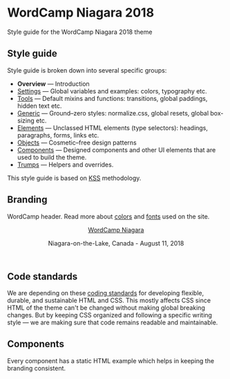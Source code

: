 # WordCamp Niagara 2018

Style guide for the WordCamp Niagara 2018 theme

## Style guide

Style guide is broken down into several specific groups:

* **Overview** — Introduction
* [Settings](section-1.html) — Global variables and examples: colors, typography etc.
* [Tools](section-2.html) — Default mixins and functions: transitions, global paddings, hidden text etc.
* [Generic](section-3.html) — Ground–zero styles: normalize.css, global resets, global box-sizing etc.
* [Elements](section-4.html) — Unclassed HTML elements (type selectors): headings, paragraphs, forms, links etc.
* [Objects](section-5.html) — Cosmetic–free design patterns
* [Components](section-6.html) — Designed components and other UI elements that are used to build the theme.
* [Trumps](section-7.html) — Helpers and overrides.

This style guide is based on [KSS](http://warpspire.com/kss/) methodology.

## Branding

WordCamp header. Read more about [colors](section-1.html#kssref-1-colors) and [fonts](section-1.html#kssref-1-typography) used on the site.

<header id="masthead" class="site-header" role="banner">
  <div class="site-branding">
    <p class="site-title"><a href="#" rel="home">WordCamp Niagara</a></p>
    <p class="site-description">Niagara-on-the-Lake, Canada - August 11, 2018</p>
  </div><!-- .site-branding -->
  <!-- #site-navigation -->
</header><!-- #masthead -->

## Code standards

We are depending on these [coding standards](http://codeguide.co/) for developing flexible, durable, and sustainable HTML and CSS. This mostly affects CSS since HTML of the theme can't be changed without making global breaking changes. But by keeping CSS organized and following a specific writing style — we are making sure that code remains readable and maintainable.

## Components

Every component has a static HTML example which helps in keeping the branding consistent.